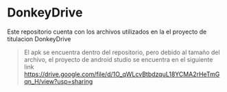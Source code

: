 # DonkeyDrive
Este repositorio cuenta con los archivos utilizados en la el proyecto de titulacion DonkeyDrive
>El apk se encuentra dentro del repositorio, pero debido al tamaño del archivo, el proyecto de android studio se encuentra en el siguiente link https://drive.google.com/file/d/1O_qWLcvBtbdzquL18YCMA2rHeTmGqn_H/view?usp=sharing
